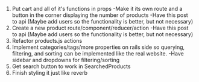 1. Put cart and all of it's functions in props
		-Make it its own route and a button in the corner displaying the number of products
		-Have this post to api (Maybe add users so the functionality is better, but not necessary)
2. Create a new product route/component/reducer/action
		-Have this post to api (Maybe add users so the functionality is better, but not necessary)
3. Refactor products.js actions
4. Implement categories/tags/more properties on rails side so querying, filtering, and sorting can be implemented like the real website.
		-Have sidebar and dropdowns for filtering/sorting
5. Get search button to work in SearchedProducts
6. Finish styling it just like reverb
